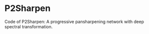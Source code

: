 # P2Sharpen
Code of P2Sharpen: A progressive pansharpening network with deep spectral transformation.
